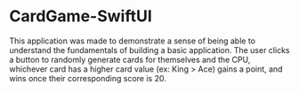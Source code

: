 # CardGame-SwiftUI
This application was made to demonstrate a sense of being able to understand the fundamentals of building a basic application. The user clicks a button to randomly generate cards for themselves and the CPU, whichever card has a higher card value (ex: King > Ace) gains a point, and wins once their corresponding score is 20.
